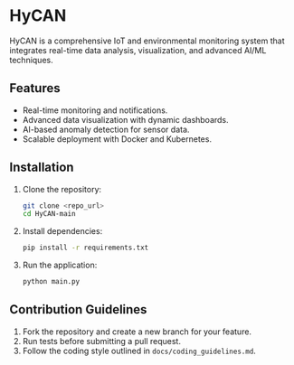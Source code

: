 # HyCAN

HyCAN is a comprehensive IoT and environmental monitoring system that integrates real-time data analysis, visualization, and advanced AI/ML techniques.

## Features
- Real-time monitoring and notifications.
- Advanced data visualization with dynamic dashboards.
- AI-based anomaly detection for sensor data.
- Scalable deployment with Docker and Kubernetes.

## Installation
1. Clone the repository:
   ```bash
   git clone <repo_url>
   cd HyCAN-main
   ```

2. Install dependencies:
   ```bash
   pip install -r requirements.txt
   ```

3. Run the application:
   ```bash
   python main.py
   ```

## Contribution Guidelines
1. Fork the repository and create a new branch for your feature.
2. Run tests before submitting a pull request.
3. Follow the coding style outlined in `docs/coding_guidelines.md`.
